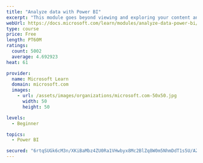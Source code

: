```yaml
---
title: "Analyze data with Power BI"
excerpt: "This module goes beyond viewing and exploring your content and explains how to interact with it by working with reports and dashboards to uncover and share new business insights."
webUrl: https://docs.microsoft.com/learn/modules/analyze-data-power-bi/
type: course
price: Free
length: PT60M
ratings:
  count: 5002
  average: 4.692923
heat: 61

provider:
  name: Microsoft Learn
  domain: microsoft.com
  images:
    - url: /assets/images/organizations/microsoft.com-50x50.jpg
      width: 50
      height: 50

levels:
  - Beginner

topics:
  - Power BI

secured: "6rtqSUGk6cM3n/XKiBaMbz4ZU0Ra1VHwbyx8Mc2BlZq8W0m5NhmDdT1s5U/AZRTA379okusE1cZrlr9VD6qL9fqvfVTlhvaeO4iSPq10q/vvVfuQZ+sCGc0vSajjACm5cyVpU12X+5wU+Q1ZsFkL0ES47oEfymoXP+M1GjEyF4oz/iyUldYZx2Hj9xRy1W0yx6no8l8k2Eax+uwoohtPl/UIF74yNMG4y0s9y5DrgYbLjDywP2f5XX7ySQ/klgOs4GTK0A/aYvYYdbGXpDXHkmHYV5gLPHBYQfQ30wIsENdZW+pkKkqqkgjC1Pb7hpKLXRathSvN9SO8ejMDLhd3PrOnST2gxtBqlaCMkiq9atU/CqbL+qgoxbglME5gfJvKoSrNnWXUa3fGlQSSUJq/Y/QMgLw2MnwnTnq/gky4O14=;x6wXj5X7XyqxcqS0SR6iOA=="
---
```


